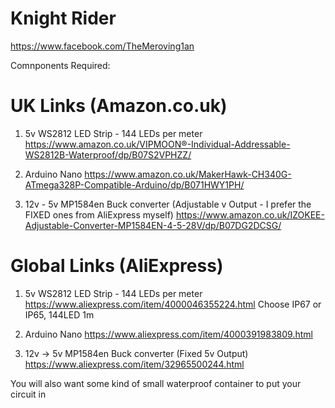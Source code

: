 # Knight Rider

https://www.facebook.com/TheMeroving1an

Comnponents Required:

# UK Links (Amazon.co.uk)

1) 5v WS2812 LED Strip - 144 LEDs per meter
https://www.amazon.co.uk/VIPMOON®-Individual-Addressable-WS2812B-Waterproof/dp/B07S2VPHZZ/

2) Arduino Nano
https://www.amazon.co.uk/MakerHawk-CH340G-ATmega328P-Compatible-Arduino/dp/B071HWY1PH/

3) 12v - 5v MP1584en Buck converter (Adjustable v Output - I prefer the FIXED ones from AliExpress myself)
https://www.amazon.co.uk/IZOKEE-Adjustable-Converter-MP1584EN-4-5-28V/dp/B07DG2DCSG/

# Global Links (AliExpress)

1) 5v WS2812 LED Strip - 144 LEDs per meter
https://www.aliexpress.com/item/4000046355224.html 
Choose IP67 or IP65, 144LED 1m

2) Arduino Nano
https://www.aliexpress.com/item/4000391983809.html

3) 12v -> 5v MP1584en Buck converter (Fixed 5v Output)
https://www.aliexpress.com/item/32965500244.html

You will also want some kind of small waterproof container to put your circuit in
